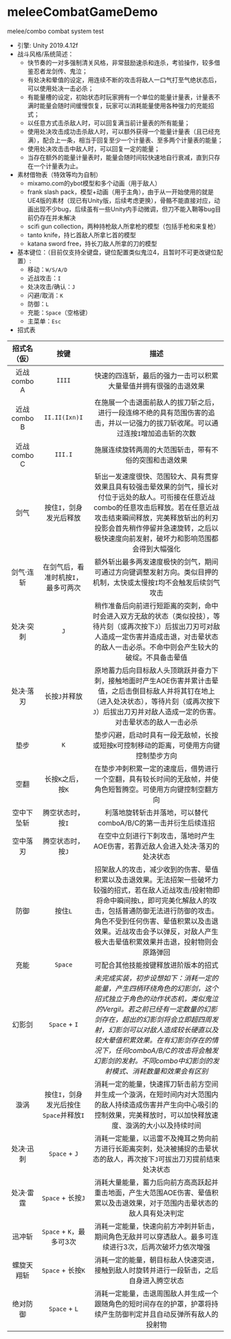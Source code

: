 # meleeCombatGameDemo
melee/combo combat system test

* 引擎: Unity 2019.4.12f
* 战斗风格/系统简述：
  * 快节奏的一对多强制清关风格，非常鼓励速杀和连杀，考验操作，较多借鉴忍者龙剑传、鬼泣；
  * 有处决和晕值的设定，用连续不断的攻击将敌人一口气打至气绝状态后，可以使用处决一击必杀；
  * 有能量槽的设定，初始状态时玩家拥有一个单位的能量计量表，计量表不满时能量会随时间缓慢恢复，玩家可以消耗能量使用各种强力的充能招式；
  * 以任意方式击杀敌人时，可以回复满当前计量表的所有能量；
  * 使用处决攻击成功击杀敌人时，可以额外获得一个能量计量表（且已经充满），配合上一条，相当于回复至少一个计量表、至多两个计量表的能量；
  * 使用处决攻击击中敌人时，可以回复一定的能量；
  * 当存在额外的能量计量表时，能量会随时间较快速地自行衰减，直到只存在一个计量表为止。
* 素材借物表（特效等均为自制）
  * mixamo.com的ybot模型和多个动画（用于敌人）
  * frank slash pack，模型+动画（用于主角），由于从一开始使用的就是UE4版的素材（现已有Unity版，后续考虑更换），骨骼不能直接对应，动画出现不少bug，后续虽有一些Unity内手动微调，但刀不能入鞘等bug目前仍存在并未解决
  * scifi gun collection，两种持枪敌人所拿枪的模型（包括手枪和来复枪）
  * tanto knife，持匕首敌人所拿匕首的模型
  * katana sword free，持长刀敌人所拿的刀的模型
* 基本键位：（目前仅支持全键盘，键位配置类似鬼泣4，且暂时不可更改键位配置）:
  * 移动：`W/S/A/D`
  * 近战攻击：`I`
  * 处决攻击/确认：`J`
  * 闪避/取消：`K`
  * 防御：`L`
  * 充能：`Space`（空格键）
  * 主菜单：`Esc`
* 招式表
  
| 招式名（仮） | 按键 | 描述 |
| :----: | :----: | :----: |
| 近战combo A | `IIII` | 快速的四连斩，最后的强力一击可以积累大量晕值并拥有很强的击退效果 |
| 近战combo B | `II.II(Ixn)I` | 在施展一个击退面前敌人的拔刀斩之后，进行一段连绵不绝的具有范围伤害的追击，并以一记强力的拔刀斩收尾。可以通过连按`I`增加追击斩的次数 | 
| 近战combo C | `III.I` | 施展连续旋转两周的大范围斩击，带有不俗的突围和击退效果 |
| 剑气 | 按住`I`，剑身发光后释放 | 斩出一发速度很快、范围较大、具有贯穿效果且具有较强击晕效果的剑气，擅长对付位于远处的敌人。可衔接在任意近战combo的任意攻击后释放。若在任意近战攻击结束瞬间释放，完美释放斩出的利刃投影会首先稍作停留并急速旋转，之后以极快速度向前发射，破坏力和影响范围都会得到大幅强化 |
| 剑气·连斩 | 在剑气后，看准时机按`I`，最多可两次 | 额外斩出最多两发速度极快的剑气，期间可通过方向键调整发射方向。类似目押的机制，太快或太慢按`I`均不会触发后续剑气攻击 |
| 处决·突刺 | `J` | 稍作准备后向前进行短距离的突刺，命中时会进入双方无敌的状态（类似投技），等待片刻（或再次按下`J`）后拔出刀刃可对敌人造成一定伤害并造成击退，对击晕状态的敌人一击必杀。不命中则会产生较大的破绽。不具备击晕值 |
| 处决·落刃 | 长按`J`并释放 | 原地蓄力后向目标敌人头顶跳跃并奋力下刺，接触地面时产生AOE伤害并累计击晕值，之后击倒目标敌人并将其钉在地上（进入处决状态），等待片刻（或再次按下`J`）后拔出刀刃并对敌人造成一定的伤害。对击晕状态的敌人一击必杀 |
| 垫步 | `K` | 垫步闪避，启动时具有一段无敌帧，长按或短按`K`可控制移动的距离，可使用方向键控制垫步方向 |
| 空翻 | 长按`K`之后，按`K` | 在垫步冲刺积累一定的速度后，借势进行一个空翻，具有较长时间的无敌帧，并使角色短暂腾空。可使用方向键控制空翻方向 |
| 空中下坠斩 | 腾空状态时，按`I` | 利落地旋转斩击并落地，可以替代comboA/B/C的第一击并衍生后续连招 |
| 空中落刃 | 腾空状态时，按`J` | 在空中立刻进行下刺攻击，落地时产生AOE伤害，若靠近敌人会进入处决·落刃的处决状态 |
| 防御 | 按住`L` | 招架敌人的攻击，减少收到的伤害、晕值积累以及击退效果。无法招架一些破坏力较强的招式，若在敌人近战攻击/投射物即将命中瞬间按`L`，即可完美化解敌人的攻击，包括普通防御无法进行防御的攻击。角色不受到任何伤害、晕值积累以及击退效果。近战攻击会予以弹反，对敌人产生极大击晕值积累效果并击退，投射物则会原路弹回 |
| 充能 | `Space` | 可配合其他技能按键释放进阶版本的招式 |
| 幻影剑 | `Space` + `I` | *未完成实装，初步设想如下：消耗一定的能量，产生四柄环绕角色的幻影剑，这个招式独立于角色的动作状态机，类似鬼泣的Vergil。若之前已经有一定数量的幻影剑存在，超出的幻影剑将会立即超四周发射，幻影剑可以对敌人造成较长硬直以及较大晕值积累效果。在有幻影剑存在的情况下，任何comboA/B/C的攻击将会触发幻影剑的发射。不同combo中幻影剑的发射模式、消耗数量和效果会有区别* |
| 漩涡 | 按住`I`，剑身发光后按住`Space`并释放`I` | 消耗一定的能量，快速挥刀斩击前方空间并生成一个漩涡，在短时间内对大范围内的敌人持续造成伤害并产生向中心吸引的控制效果，完美释放时，可以加快释放速度、漩涡的大小以及持续时间 |
| 处决·迅刺 | `Space` + `J` | 消耗一定能量，以迅雷不及掩耳之势向前方进行长距离突刺，处决被捕捉的击晕状态的敌人，再次按下`J`可拔出刀刃提前结束处决状态 |
| 处决·雷霆 | `Space` + 长按`J` | 消耗大量能量，蓄力后向前方高高跃起并重击地面，产生大范围AOE伤害、晕值积累以及击退效果，对于范围内击晕状态的敌人具有处决判定 |
| 迅冲斩 | `Space` + `K`，最多可3次 | 消耗一定能量，快速向前方冲刺并斩击，期间角色无敌并可以穿透敌人。最多可连续进行3次，后两次破坏力依次增强 |
| 螺旋天翔斩 | `Space` + 长按`K` | 消耗一定的能量，朝目标敌人快速突进，接触到敌人时旋转并进行一段斩击，之后自身进入腾空状态 |
| 绝对防御 | `Space` + `L` | 消耗一定能量，击退周围敌人并生成一个跟随角色的短时间存在的护罩，护罩将持续产生防御判定并且自动反弹所有敌人的投射物 |

 
